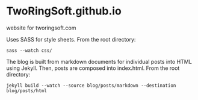 # TwoRingSoft.github.io
website for tworingsoft.com

Uses SASS for style sheets. From the root directory:
	
	sass --watch css/
	
The blog is built from markdown documents for individual posts into HTML using Jekyll. Then, posts are composed into index.html. From the root directory:

	jekyll build --watch --source blog/posts/markdown --destination blog/posts/html